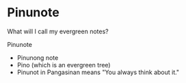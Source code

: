 # Pinunote

What will I call my evergreen notes?

Pinunote

- Pinunong note
- Pino (which is an evergreen tree)
- Pinunot in Pangasinan means "You always think about it."

